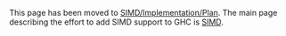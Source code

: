 
This page has been moved to [SIMD/Implementation/Plan](simd/implementation/plan). The main page describing the effort to add SIMD support to GHC is [SIMD](simd).
